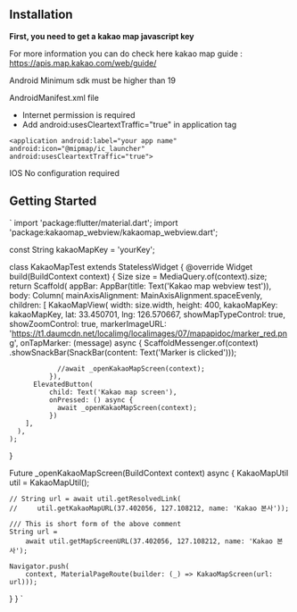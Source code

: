 ## Installation

**First, you need to get a kakao map javascript key**

For more information you can do check here
kakao map guide : https://apis.map.kakao.com/web/guide/

Android
Minimum sdk must be higher than 19

AndroidManifest.xml file
- Internet permission is required
- Add android:usesCleartextTraffic="true" in application tag

`
<application
  android:label="your app name"
  android:icon="@mipmap/ic_launcher"
  android:usesCleartextTraffic="true">
`

IOS
No configuration required

## Getting Started

`
import 'package:flutter/material.dart';
import 'package:kakaomap_webview/kakaomap_webview.dart';

const String kakaoMapKey = 'yourKey';


class KakaoMapTest extends StatelessWidget {
  @override
  Widget build(BuildContext context) {
    Size size = MediaQuery.of(context).size;
    return Scaffold(
      appBar: AppBar(title: Text('Kakao map webview test')),
      body: Column(
        mainAxisAlignment: MainAxisAlignment.spaceEvenly,
        children: [
          KakaoMapView(
              width: size.width,
              height: 400,
              kakaoMapKey: kakaoMapKey,
              lat: 33.450701,
              lng: 126.570667,
              showMapTypeControl: true,
              showZoomControl: true,
              markerImageURL:
                  'https://t1.daumcdn.net/localimg/localimages/07/mapapidoc/marker_red.png',
              onTapMarker: (message) async {
                ScaffoldMessenger.of(context)
                    .showSnackBar(SnackBar(content: Text('Marker is clicked')));

                //await _openKakaoMapScreen(context);
              }),
          ElevatedButton(
              child: Text('Kakao map screen'),
              onPressed: () async {
                await _openKakaoMapScreen(context);
              })
        ],
      ),
    );
  }

  Future<void> _openKakaoMapScreen(BuildContext context) async {
    KakaoMapUtil util = KakaoMapUtil();

    // String url = await util.getResolvedLink(
    //     util.getKakaoMapURL(37.402056, 127.108212, name: 'Kakao 본사'));

    /// This is short form of the above comment
    String url =
        await util.getMapScreenURL(37.402056, 127.108212, name: 'Kakao 본사');

    Navigator.push(
        context, MaterialPageRoute(builder: (_) => KakaoMapScreen(url: url)));
  }
}
`
